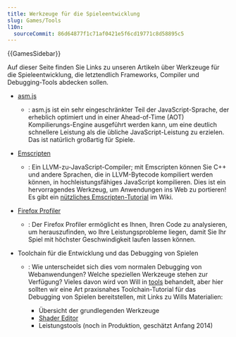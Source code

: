 ```yaml
---
title: Werkzeuge für die Spieleentwicklung
slug: Games/Tools
l10n:
  sourceCommit: 86d64877f1c71af0421e5f6cd19771c8d58895c5
---
```


{{GamesSidebar}}

Auf dieser Seite finden Sie Links zu unseren Artikeln über Werkzeuge für die Spieleentwicklung, die letztendlich Frameworks, Compiler und Debugging-Tools abdecken sollen.

- [asm.js](/de/docs/Games/Tools/asm.js)
  - : asm.js ist ein sehr eingeschränkter Teil der JavaScript-Sprache, der erheblich optimiert und in einer Ahead-of-Time (AOT) Kompilierungs-Engine ausgeführt werden kann, um eine deutlich schnellere Leistung als die übliche JavaScript-Leistung zu erzielen. Das ist natürlich großartig für Spiele.
- [Emscripten](https://github.com/emscripten-core/emscripten/wiki)
  - : Ein LLVM-zu-JavaScript-Compiler; mit Emscripten können Sie C++ und andere Sprachen, die in LLVM-Bytecode kompiliert werden können, in hochleistungsfähiges JavaScript kompilieren. Dies ist ein hervorragendes Werkzeug, um Anwendungen ins Web zu portieren! Es gibt ein [nützliches Emscripten-Tutorial](https://github.com/emscripten-core/emscripten/wiki/Tutorial) im Wiki.
- [Firefox Profiler](https://profiler.firefox.com/docs/#/)
  - : Der Firefox Profiler ermöglicht es Ihnen, Ihren Code zu analysieren, um herauszufinden, wo Ihre Leistungsprobleme liegen, damit Sie Ihr Spiel mit höchster Geschwindigkeit laufen lassen können.
- Toolchain für die Entwicklung und das Debugging von Spielen

  - : Wie unterscheidet sich dies vom normalen Debugging von Webanwendungen? Welche speziellen Werkzeuge stehen zur Verfügung? Vieles davon wird von Will in [tools](https://firefox-source-docs.mozilla.org/devtools-user/index.html) behandelt, aber hier sollten wir eine Art praxisnahes Toolchain-Tutorial für das Debugging von Spielen bereitstellen, mit Links zu Wills Materialien:

    - Übersicht der grundlegenden Werkzeuge
    - [Shader Editor](https://firefox-source-docs.mozilla.org/devtools-user/shader_editor/index.html)
    - Leistungstools (noch in Produktion, geschätzt Anfang 2014)

